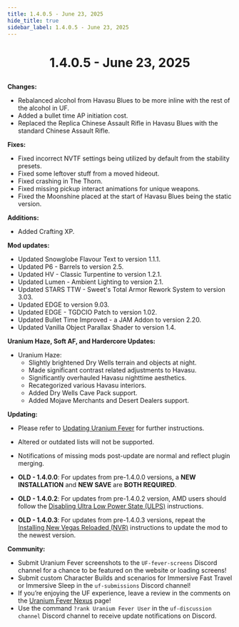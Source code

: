 ```yaml
---
title: 1.4.0.5 - June 23, 2025
hide_title: true
sidebar_label: 1.4.0.5 - June 23, 2025
---
```


# <p align="center"> 1.4.0.5 - June 23, 2025 </p>

**Changes:**
- Rebalanced alcohol from Havasu Blues to be more inline with the rest of the alcohol in UF.
- Added a bullet time AP initiation cost.
- Replaced the Replica Chinese Assault Rifle in Havasu Blues with the standard Chinese Assault Rifle.

**Fixes:**
- Fixed incorrect NVTF settings being utilized by default from the stability presets.
- Fixed some leftover stuff from a moved hideout. 
- Fixed crashing in The Thorn.
- Fixed missing pickup interact animations for unique weapons.
- Fixed the Moonshine placed at the start of Havasu Blues being the static version.

**Additions:**
- Added Crafting XP.

**Mod updates:**
- Updated Snowglobe Flavour Text to version 1.1.1.
- Updated P6 - Barrels to version 2.5.
- Updated HV - Classic Turpentine to version 1.2.1.
- Updated Lumen - Ambient Lighting to version 2.1.
- Updated STARS TTW - Sweet's Total Armor Rework System to version 3.03.
- Updated EDGE to version 9.03.
- Updated EDGE - TGDCIO Patch to version 1.02.
- Updated Bullet Time Improved - a JAM Addon to version 2.20.
- Updated Vanilla Object Parallax Shader to version 1.4.

**Uranium Haze, Soft AF, and Hardercore Updates:**
- Uranium Haze:
  - Slightly brightened Dry Wells terrain and objects at night.
  - Made significant contrast related adjustments to Havasu.
  - Significantly overhauled Havasu nighttime aesthetics.
  - Recategorized various Havasu interiors.
  - Added Dry Wells Cave Pack support.
  - Added Mojave Merchants and Desert Dealers support.

**Updating:**
- Please refer to [Updating Uranium Fever](https://uraniumfever.net/docs/main/updating/) for further instructions.
- Altered or outdated lists will not be supported.
- Notifications of missing mods post-update are normal and reflect plugin merging.

- **OLD - 1.4.0.0**: For updates from pre-1.4.0.0 versions, a **NEW INSTALLATION** and **NEW SAVE** are **BOTH REQUIRED**.
- **OLD - 1.4.0.2**: For updates from pre-1.4.0.2 version, AMD users should follow the [Disabling Ultra Low Power State (ULPS)](https://uraniumfever.net/docs/main/setup#-nvidia-users---applying-nvidia-profile-) instructions.
- **OLD - 1.4.0.3**: For updates from pre-1.4.0.3 versions, repeat the [Installing New Vegas Reloaded (NVR)](https://uraniumfever.net/docs/main/setup#-installing-new-vegas-reloaded-nvr-) instructions to update the mod to the newest version.

 **Community:**
- Submit Uranium Fever screenshots to the `UF-fever-screens` Discord channel for a chance to be featured on the website or loading screens!
- Submit custom Character Builds and scenarios for Immersive Fast Travel or Immersive Sleep in the `uf-submissions` Discord channel!
- If you’re enjoying the UF experience, leave a review in the comments on the [Uranium Fever Nexus](https://www.nexusmods.com/newvegas/mods/89815?tab=posts&BH=3) page!
- Use the command `?rank Uranium Fever User` in the `uf-discussion channel` Discord channel to receive update notifications on Discord.
